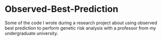 # Observed-Best-Prediction
Some of the code I wrote during a research project about using observed best prediction to perform genetic risk analysis with a professor from my undergraduate university.
